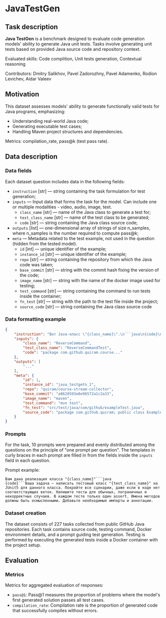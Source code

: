 # JavaTestGen


## Task description

**Java TestGen** is a benchmark designed to evaluate code generation models' ability to generate Java unit tests. Tasks involve generating unit tests based on provided Java source code and repository context.

Evaluated skills: Code complition, Unit tests generation, Contextual reasoning

Contributors: Dmitry Salikhov, Pavel Zadorozhny, Pavel Adamenko, Rodion Levichev, Aidar Valeev


## Motivation

This dataset assesses models' ability to generate functionally valid tests for Java programs, emphasizing:
- Understanding real-world Java code;
- Generating executable test cases;
- Handling Maven project structures and dependencies.
  
Metrics: compilation_rate, pass@k (test pass rate).


## Data description

### Data fields

Each dataset question includes data in the following fields:

- `instruction` [str] — string containing the task formulation for test generation;
- `inputs` — Input data that forms the task for the model. Can include one or multiple modalities - video, audio, image, text.
    - `class_name` [str] — name of the Java class to generate a test for;
    - `test_class_name` [str] — name of the test class to be generated;
    - `code` [str] — string containing the Java class source code;
- `outputs` [list] — one-dimensional array of strings of size n_samples, where n_samples is the number required to compute pass@k;
- `meta` — Metadata related to the test example, not used in the question (hidden from the tested model).
    - `id` [int] — unique identifier of the example;
    - `instance_id` [str] — unique identifier of the example;
    - `repo` [str] — string containing the repository from which the Java code was taken;
    - `base_commit` [str] — string with the commit hash fixing the version of the code;
    - `image_name` [str] — string with the name of the docker image used for testing;
    - `test_command` [str] — string containing the command to run tests inside the container;
    - `fn_test` [str] — string with the path to the test file inside the project;
    - `source_code` [str] — string containing the Java class source code


### Data formatting example

```json
{
    "instruction": "Вот Java-класс \"{class_name}\".\n```java\n{code}\n```\nНапишите JUnit5 тестовый класс \"{test_class_name}\". Включите позитивные сценарии, ошибки и граничные случаи.",
    "inputs": {
        "class_name": "ReverseCommand",
        "test_class_name": "ReverseCommandTest",
        "code": "package com.github.quiram.course..."
    },
    "outputs": [
        "..."
    ],
    "meta": {
        "id": 1,
        "instance_id": "java_testgetn_1",
        "repo": "quiram/course-stream-collector",
        "base_commit": "a8628593e8e96572a1c2a33",
        "image_name": "maven",
        "test_command": "mvn test",
        "fn_test": "src/test/java/com/github/exampleTest.java",
        "source_code": "package com.github.quiram; public class Example {}"
    }
}
```


### Prompts

For the task, 10 prompts were prepared and evenly distributed among the questions on the principle of "one prompt per question". The templates in curly braces in each prompt are filled in from the fields inside the `inputs` field in each question.

Prompt example:

```
Вам дана реализация класса "{class_name}"```java
{code}```Ваша задача — написать тестовый класс "{test_class_name}" на JUnit5 для данного класса. Покройте все сценарии, даже если в коде нет соответствующих веток. Напишите тесты для обычных, пограничных и некорректных случаев. В каждом тесте только один assert. Имена методов должны быть осмысленными. Добавьте необходимые импорты и аннотации.
```


### Dataset creation

The dataset consists of 227 tasks collected from public GitHub Java repositories. Each task contains source code, testing command, Docker environment details, and a prompt guiding test generation. Testing is performed by executing the generated tests inside a Docker container with the project setup.


## Evaluation


### Metrics

Metrics for aggregated evaluation of responses:

- `pass@1`: Pass@1 measures the proportion of problems where the model's first generated solution passes all test cases.
- `compilation_rate`: Compilation rate is the proportion of generated code that successfully compiles without errors.
